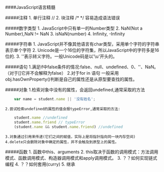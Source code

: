 ####JavaScript语言精髓

#####注释
    1. 单行注释 //
    2. 块注释 /* */ 容易造成语法错误

#####数字类型
    1. JavaScript中只有单一的Number类型
    2. NaN(Not a Number),NaN != NaN
    3. isNaN(number)
    4. Infinity, -Infinity

#####字符串
    1. JavaScript并不像其他语言有char类型，采用单个字符的字符串表示单个字符
    2. Unicode是一个16位的字符集，所以JavaScript中的字符多是16位的.
    3. '\'表示转义字符。一般Unicode码是以'\u'开头的。

#####语句
    1.满足if中false条件的情况:false、null、undefined、0、''、NaN。（对于[]它并不会解释为false）
    2.对于for in 语句 一般采用obj.hasOwnProperty()判断是自己的属性还是从原型要查找的属性。

#####对象
    1.检索对象中没有的属性，会返回undefined,通常采取的方法
```js
    var name = student.name || '没有姓名';
```
    2.尝试检索undefined的属性的值会报typeError,通常采取的方法:
```js
    student.name //undefined
    student.name.friend // typeError
    (student.name && student.name.friend) //undefined
```
    3.对象通过引用来传递(它们之间的赋值，实际上是将指针指向同一块内存空间)
    4.delete只会删除对象中确定的属性，并不会触及到原型上的属性。

#####函数
    1. 函数中this、arguments
    2. this取决于函数的调用模式：方法调用模式、函数调用模式、构造器调用模式和apply调用模式。
    3. ？？如何实现链式编程
    4. ？？如何套用(curry)
    5. 继承
